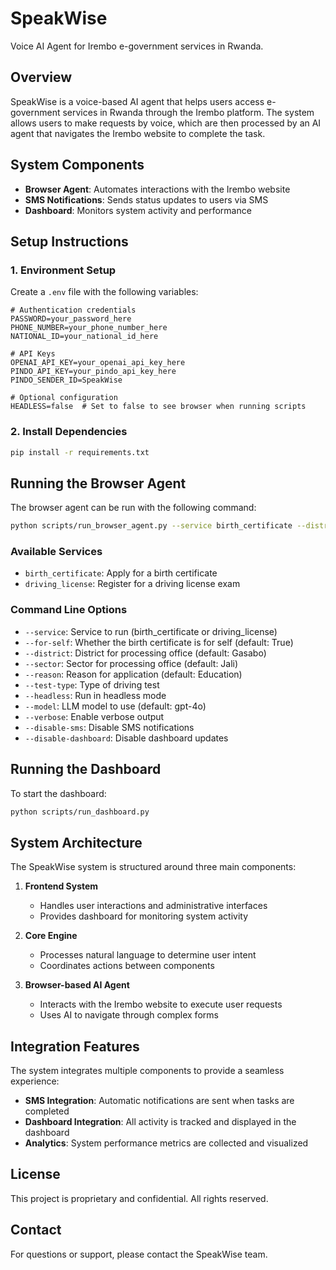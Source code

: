 # SpeakWise

Voice AI Agent for Irembo e-government services in Rwanda.

## Overview

SpeakWise is a voice-based AI agent that helps users access e-government services in Rwanda through the Irembo platform. The system allows users to make requests by voice, which are then processed by an AI agent that navigates the Irembo website to complete the task.

## System Components

- **Browser Agent**: Automates interactions with the Irembo website
- **SMS Notifications**: Sends status updates to users via SMS
- **Dashboard**: Monitors system activity and performance

## Setup Instructions

### 1. Environment Setup

Create a `.env` file with the following variables:

```
# Authentication credentials
PASSWORD=your_password_here
PHONE_NUMBER=your_phone_number_here
NATIONAL_ID=your_national_id_here

# API Keys
OPENAI_API_KEY=your_openai_api_key_here
PINDO_API_KEY=your_pindo_api_key_here
PINDO_SENDER_ID=SpeakWise

# Optional configuration
HEADLESS=false  # Set to false to see browser when running scripts
```

### 2. Install Dependencies

```bash
pip install -r requirements.txt
```

## Running the Browser Agent

The browser agent can be run with the following command:

```bash
python scripts/run_browser_agent.py --service birth_certificate --district Gasabo --sector Jali
```

### Available Services

- `birth_certificate`: Apply for a birth certificate
- `driving_license`: Register for a driving license exam

### Command Line Options

- `--service`: Service to run (birth_certificate or driving_license)
- `--for-self`: Whether the birth certificate is for self (default: True)
- `--district`: District for processing office (default: Gasabo)
- `--sector`: Sector for processing office (default: Jali)
- `--reason`: Reason for application (default: Education)
- `--test-type`: Type of driving test
- `--headless`: Run in headless mode
- `--model`: LLM model to use (default: gpt-4o)
- `--verbose`: Enable verbose output
- `--disable-sms`: Disable SMS notifications
- `--disable-dashboard`: Disable dashboard updates

## Running the Dashboard

To start the dashboard:

```bash
python scripts/run_dashboard.py
```

## System Architecture

The SpeakWise system is structured around three main components:

1. **Frontend System**
   - Handles user interactions and administrative interfaces
   - Provides dashboard for monitoring system activity

2. **Core Engine**
   - Processes natural language to determine user intent
   - Coordinates actions between components

3. **Browser-based AI Agent**
   - Interacts with the Irembo website to execute user requests
   - Uses AI to navigate through complex forms

## Integration Features

The system integrates multiple components to provide a seamless experience:

- **SMS Integration**: Automatic notifications are sent when tasks are completed
- **Dashboard Integration**: All activity is tracked and displayed in the dashboard
- **Analytics**: System performance metrics are collected and visualized

## License

This project is proprietary and confidential. All rights reserved.

## Contact

For questions or support, please contact the SpeakWise team.